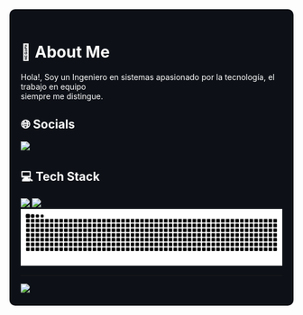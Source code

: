 <div style="background-color:#0d1117; color:white; padding:20px; border-radius:10px;">
  <h1>💫 About Me</h1>
  <p>Hola!, Soy un Ingeniero en sistemas apasionado por la tecnología, el trabajo en equipo<br>siempre me distingue.</p>
  
  <h2>🌐 Socials</h2>
  <a href="mailto:kevin.chan1512@gmail.com">
    <img src="https://img.shields.io/badge/Email-D14836?logo=gmail&logoColor=white" />
  </a>

  <h2>💻 Tech Stack</h2>
  <img src="https://img.shields.io/badge/rust-%23000000.svg?style=for-the-badge&logo=rust&logoColor=white" />
  <img src="https://img.shields.io/badge/python-3670A0?style=for-the-badge&logo=python&logoColor=ffdd54" />
  <!-- agrega el resto de tus badges aquí -->
  
  <img src="https://raw.githubusercontent.com/danpix/danpix/output/snake.svg" alt="Snake animation" />
  
  <hr />
  <a href="https://visitcount.itsvg.in">
    <img src="https://visitcount.itsvg.in/api?id=Danpix&icon=0&color=0" />
  </a>
</div>




<!-- Proudly created with GPRM ( https://gprm.itsvg.in ) -->
